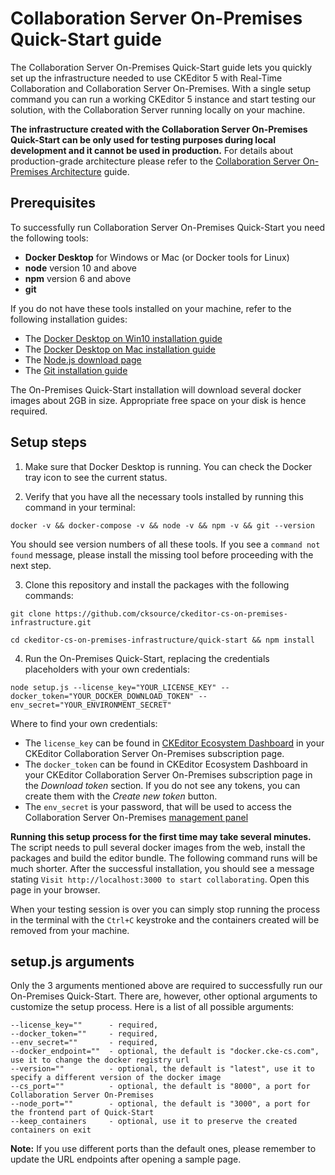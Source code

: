 # Collaboration Server On-Premises Quick-Start guide

The Collaboration Server On-Premises Quick-Start guide lets you quickly set up the infrastructure needed to use CKEditor 5 with Real-Time Collaboration and Collaboration Server On-Premises. With a single setup command you can run a working CKEditor 5 instance and start testing our solution, with the Collaboration Server running locally on your machine.

**The infrastructure created with the Collaboration Server On-Premises Quick-Start can be only used for testing purposes during local development and it cannot be used in production.** For details about production-grade architecture please refer to the [Collaboration Server On-Premises Architecture](https://ckeditor.com/docs/cs/latest/onpremises/cs-onpremises/architecture.html) guide.


## Prerequisites

To successfully run Collaboration Server On-Premises Quick-Start you need the following tools:
- **Docker Desktop** for Windows or Mac (or Docker tools for Linux)
- **node** version 10 and above
- **npm** version 6 and above
- **git**

If you do not have these tools installed on your machine, refer to the following installation guides:
- The [Docker Desktop on Win10 installation guide](https://docs.docker.com/docker-for-windows/install/)
- The [Docker Desktop on Mac installation guide](https://docs.docker.com/docker-for-mac/install/)
- The [Node.js download page](https://nodejs.org/en/)
- The [Git installation guide](https://git-scm.com/book/en/v2/Getting-Started-Installing-Git)


The On-Premises Quick-Start installation will download several docker images about 2GB in size. Appropriate free space on your disk is hence required.

## Setup steps
1. Make sure that Docker Desktop is running. You can check the Docker tray icon to see the current status.

2. Verify that you have all the necessary tools installed by running this command in your terminal:
```
docker -v && docker-compose -v && node -v && npm -v && git --version
```
You should see version numbers of all these tools. If you see a `command not found` message, please install the missing tool before proceeding with the next step.

3. Clone this repository and install the packages with the following commands:
```
git clone https://github.com/cksource/ckeditor-cs-on-premises-infrastructure.git

cd ckeditor-cs-on-premises-infrastructure/quick-start && npm install
```

4. Run the On-Premises Quick-Start, replacing the credentials placeholders with your own credentials:
```
node setup.js --license_key="YOUR_LICENSE_KEY" --docker_token="YOUR_DOCKER_DOWNLOAD_TOKEN" --env_secret="YOUR_ENVIRONMENT_SECRET"
```
Where to find your own credentials:
- The `license_key` can be found in [CKEditor Ecosystem Dashboard](https://dashboard.ckeditor.com/) in your CKEditor Collaboration Server On-Premises subscription page.
- The `docker_token` can be found in CKEditor Ecosystem Dashboard in your CKEditor Collaboration Server On-Premises subscription page in the *Download token* section. If you do not see any tokens, you can create them with the *Create new token* button.
- The `env_secret` is your password, that will be used to access the Collaboration Server On-Premises [management panel](https://ckeditor.com/docs/cs/latest/onpremises/cs-onpremises/management.html)


**Running this setup process for the first time may take several minutes.** The script needs to pull several docker images from the web, install the packages and build the editor bundle. The following command runs will be much shorter. After the successful installation, you should see a message stating `Visit http://localhost:3000 to start collaborating`. Open this page in your browser.

When your testing session is over you can simply stop running the process in the terminal with the `Ctrl+C` keystroke and the containers created will be removed from your machine.


## setup.js arguments

Only the 3 arguments mentioned above are required to successfully run our On-Premises Quick-Start. There are, however, other optional arguments to customize the setup process. Here is a list of all possible arguments:

```
--license_key=""      - required,
--docker_token=""     - required,
--env_secret=""       - required,
--docker_endpoint=""  - optional, the default is "docker.cke-cs.com", use it to change the docker registry url
--version=""          - optional, the default is "latest", use it to specify a different version of the docker image
--cs_port=""          - optional, the default is "8000", a port for Collaboration Server On-Premises
--node_port=""        - optional, the default is "3000", a port for the frontend part of Quick-Start
--keep_containers     - optional, use it to preserve the created containers on exit
```

**Note:** If you use different ports than the default ones, please remember to update the URL endpoints after opening a sample page.
